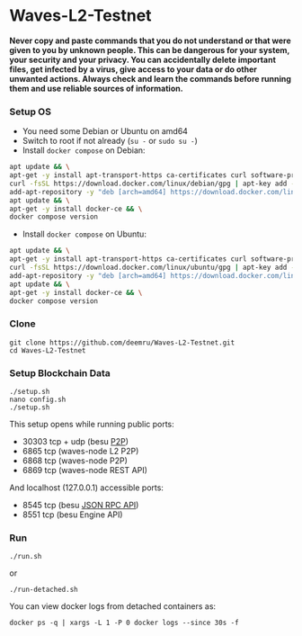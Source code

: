 # Waves-L2-Testnet

**Never copy and paste commands that you do not understand or that were given to you by unknown people. This can be dangerous for your system, your security and your privacy. You can accidentally delete important files, get infected by a virus, give access to your data or do other unwanted actions. Always check and learn the commands before running them and use reliable sources of information.**

### Setup OS

- You need some Debian or Ubuntu on amd64
- Switch to root if not already (`su -` or `sudo su -`)
- Install `docker compose` on Debian:
```bash
apt update && \
apt-get -y install apt-transport-https ca-certificates curl software-properties-common && \
curl -fsSL https://download.docker.com/linux/debian/gpg | apt-key add - && \
add-apt-repository -y "deb [arch=amd64] https://download.docker.com/linux/debian $(lsb_release -cs) stable" && \
apt update && \
apt-get -y install docker-ce && \
docker compose version
```
- Install `docker compose` on Ubuntu:
```bash
apt update && \
apt-get -y install apt-transport-https ca-certificates curl software-properties-common && \
curl -fsSL https://download.docker.com/linux/ubuntu/gpg | apt-key add - && \
add-apt-repository -y "deb [arch=amd64] https://download.docker.com/linux/ubuntu $(lsb_release -cs) stable" && \
apt update && \
apt-get -y install docker-ce && \
docker compose version
```

### Clone

```
git clone https://github.com/deemru/Waves-L2-Testnet.git
cd Waves-L2-Testnet
```

### Setup Blockchain Data

```
./setup.sh
nano config.sh
./setup.sh
```

This setup opens while running public ports:
- 30303 tcp + udp (besu [P2P](https://besu.hyperledger.org/public-networks/how-to/connect/configure-ports#p2p-networking))
- 6865 tcp (waves-node L2 P2P)
- 6868 tcp (waves-node P2P)
- 6869 tcp (waves-node REST API)

And localhost (127.0.0.1) accessible ports:
- 8545 tcp (besu [JSON RPC API](https://besu.hyperledger.org/public-networks/how-to/connect/configure-ports#json-rpc-api))
- 8551 tcp (besu Engine API)

### Run

```
./run.sh
```

or

```
./run-detached.sh
```

You can view docker logs from detached containers as:
```
docker ps -q | xargs -L 1 -P 0 docker logs --since 30s -f
```

